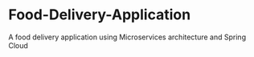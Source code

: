 # Food-Delivery-Application
A food delivery application using Microservices architecture and Spring Cloud
